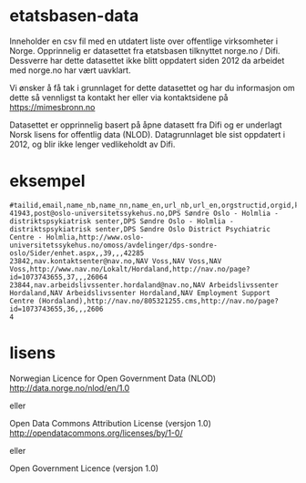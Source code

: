 # etatsbasen-data

Inneholder en csv fil med en utdatert liste over offentlige
virksomheter i Norge. Opprinnelig er datasettet fra etatsbasen
tilknyttet norge.no / Difi. Dessverre har dette datasettet ikke blitt
oppdatert siden 2012 da arbeidet med norge.no har vært uavklart.

Vi ønsker å få tak i grunnlaget for dette datasettet og har du
informasjon om dette så vennligst ta kontakt her eller via
kontaktsidene på https://mimesbronn.no

Datasettet er opprinnelig basert på åpne datasett fra Difi og er
underlagt Norsk lisens for offentlig data (NLOD). Datagrunnlaget ble
sist oppdatert i 2012, og blir ikke lenger vedlikeholdt av Difi.

# eksempel

``` csv
#tailid,email,name_nb,name_nn,name_en,url_nb,url_en,orgstructid,orgid,kommunenummer,parentid
41943,post@oslo-universitetssykehus.no,DPS Søndre Oslo - Holmlia - distriktspsykiatrisk senter,DPS Søndre Oslo - Holmlia - distriktspsykiatrisk senter,DPS Søndre Oslo District Psychiatric Centre - Holmlia,http://www.oslo-
universitetssykehus.no/omoss/avdelinger/dps-sondre-oslo/Sider/enhet.aspx,,39,,,42285
23842,nav.kontaktsenter@nav.no,NAV Voss,NAV Voss,NAV Voss,http://www.nav.no/Lokalt/Hordaland,http://nav.no/page?id=1073743655,37,,,26064
23844,nav.arbeidslivssenter.hordaland@nav.no,NAV Arbeidslivssenter Hordaland,NAV Arbeidslivssenter Hordaland,NAV Employment Support Centre (Hordaland),http://nav.no/805321255.cms,http://nav.no/page?id=1073743655,36,,,2606
4
```
# lisens

Norwegian Licence for Open Government Data (NLOD)
http://data.norge.no/nlod/en/1.0

eller

Open Data Commons Attribution License (versjon 1.0)
http://opendatacommons.org/licenses/by/1-0/

eller

Open Government Licence (versjon 1.0)
